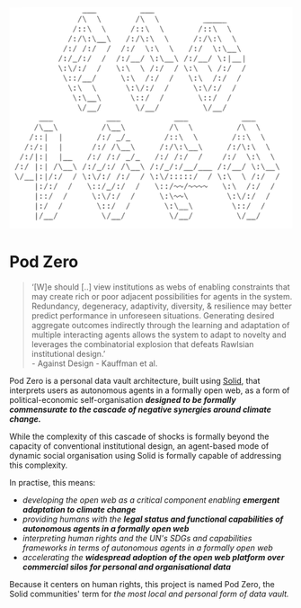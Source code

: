 
![](images/pz1.png)

# Pod Zero

<blockquote>
<p>&#8216;[W]e should [..] view institutions as webs of enabling constraints that may create rich or poor adjacent possibilities for agents in the system. Redundancy, degeneracy, adaptivity, diversity, &amp; resilience may better predict performance in unforeseen situations. Generating desired aggregate outcomes indirectly through the learning and adaptation of multiple interacting agents allows the system to adapt to novelty and leverages the combinatorial explosion that defeats Rawlsian institutional design.&#8217;<br/>
 - Against Design - Kauffman et al.</p>
</blockquote>

Pod Zero is a personal data vault architecture, built using [Solid](https://solidproject.org/developers/), that interprets users as autonomous agents in a formally open web, as a form of political-economic self-organisation ***designed to be formally commensurate to the cascade of negative synergies around climate change.***

While the complexity of this cascade of shocks is formally beyond the capacity of conventional institutional design, an agent-based mode of dynamic social organisation using Solid is formally capable of addressing this complexity.

In practise, this means:

- *developing the open web as a critical component enabling **emergent adaptation to climate change***
- *providing humans with the **legal status and functional capabilities of autonomous agents in a formally open web***  
- *interpreting human rights and the UN's SDGs and capabilities frameworks in terms of autonomous agents in a formally open web* 
- *accelerating the **widespread adoption of the open web platform over commercial silos for personal and organisational data***


Because it centers on human rights, this project is named Pod Zero, the Solid communities' term for *the most local and personal form of data vault.*

